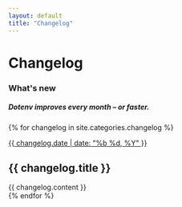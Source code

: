 ```yaml
---
layout: default
title: "Changelog"
---
```


<div class="row">
  <div class="col-lg-10 offset-lg-1">
    <h1 class="text-center h5 text-secondary font-monospace mt-5 pb-0 mb-0 fw-normal">Changelog</h1>
    <h3 class="text-center h1 fw-bold">What's new</h3>
    <h5 class="text-center">Dotenv improves every month – or faster.</h5>
  </div>
</div>

{% for changelog in site.categories.changelog %}
  <div class="row mb-5 changelog-item">
    <div class="col col-lg-8 offset-lg-2 bg-warning p-lg-4" style="--bs-bg-opacity: 0.1;">
      <p>
        <a class="text-secondary text-underline-hover" href="{{ changelog.url }}">
          {{ changelog.date | date: "%b %d, %Y" }}
        </a>
      </p>
      <h2 class="h4 fw-bold">
        {{ changelog.title }}
      </h2>
      {{ changelog.content }}
    </div>
  </div>
{% endfor %}
